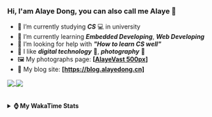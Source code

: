 ### Hi, **I'am Alaye Dong**, you can also call me **Alaye** 👋

- 📖 I’m currently studying ***CS*** 💻 in university
- 🌱 I’m currently learning ***Embedded Developing***, ***Web Developing***
- 🤔 I’m looking for help with ***"How to learn CS well"***
- 🤩 I like ***digital technology*** 📱, ***photography*** 📸
- 🖼️ My photographs page: **[[AlayeVast 500px](https://500px.com.cn/AlayeVast)]**
- 📰 My blog site: **[https://blog.alayedong.cn]**

<!--
[![Alaye's GitHub stats](https://github-readme-stats.vercel.app/api?username=Alaye-Dong&custom_title=Alaye%20Dong`s%20GitHub%20stats&show_icons=true&rank_icon=percentile&theme=transparent&include_all_commits=true&count_private=true)](https://github.com/anuraghazra/github-readme-stats) 
[![Top Langs](https://github-readme-stats.vercel.app/api/top-langs/?username=Alaye-Dong\&layout=compact&theme=transparent)](https://github.com/anuraghazra/github-readme-stats)
-->
<a href="https://github.com/anuraghazra/github-readme-stats">
  <img height=200 align="center" src="https://github-readme-stats.vercel.app/api?username=Alaye-Dong&custom_title=Alaye%20Dong`s%20GitHub%20stats&show_icons=true&rank_icon=percentile&theme=transparent&include_all_commits=true&count_private=true" />
</a>
<a href="https://github.com/anuraghazra/convoychat">
  <img height=200 align="center" src="https://github-readme-stats.vercel.app/api/top-langs/?username=Alaye-Dong&layout=compact&theme=transparent&include_all_commits=true&count_private=true&langs_count=8&card_width=300" />
</a>

<br />
<br />

<div style="display:none"> 
  <img src="https://visitor-badge.laobi.icu/badge?page_id=Alaye-Dong.Alaye-Dong"/>
</div>
<br />

<details>	
  <summary><b> ⌚ My WakaTime Stats </b></summary>

<br />

<!--START_SECTION:waka-->
![Code Time](http://img.shields.io/badge/Code%20Time-392%20hrs%2013%20mins-blue)

![Profile Views](http://img.shields.io/badge/Profile%20Views-4-blue)

![Lines of code](https://img.shields.io/badge/From%20Hello%20World%20I%27ve%20Written-816.6%20thousand%20lines%20of%20code-blue)

**🐱 My GitHub Data** 

> 📦 85.6 kB Used in GitHub's Storage 
 > 
> 🚫 Not Opted to Hire
 > 
> 📜 21 Public Repositories 
 > 
> 🔑 5 Private Repositories 
 > 
**I'm a Night 🦉** 

```text
🌞 Morning                84 commits          ██░░░░░░░░░░░░░░░░░░░░░░░   06.41 % 
🌆 Daytime                410 commits         ████████░░░░░░░░░░░░░░░░░   31.27 % 
🌃 Evening                546 commits         ██████████░░░░░░░░░░░░░░░   41.65 % 
🌙 Night                  271 commits         █████░░░░░░░░░░░░░░░░░░░░   20.67 % 
```
📅 **I'm Most Productive on Sunday** 

```text
Monday                   218 commits         ████░░░░░░░░░░░░░░░░░░░░░   16.63 % 
Tuesday                  153 commits         ███░░░░░░░░░░░░░░░░░░░░░░   11.67 % 
Wednesday                157 commits         ███░░░░░░░░░░░░░░░░░░░░░░   11.98 % 
Thursday                 225 commits         ████░░░░░░░░░░░░░░░░░░░░░   17.16 % 
Friday                   175 commits         ███░░░░░░░░░░░░░░░░░░░░░░   13.35 % 
Saturday                 153 commits         ███░░░░░░░░░░░░░░░░░░░░░░   11.67 % 
Sunday                   230 commits         ████░░░░░░░░░░░░░░░░░░░░░   17.54 % 
```


📊 **This Week I Spent My Time On** 

```text
💬 Programming Languages: 
Vue.js                   5 hrs 47 mins       █████████░░░░░░░░░░░░░░░░   37.90 % 
Python                   5 hrs 47 mins       █████████░░░░░░░░░░░░░░░░   37.89 % 
TypeScript               1 hr 6 mins         ██░░░░░░░░░░░░░░░░░░░░░░░   07.21 % 
JavaScript               46 mins             █░░░░░░░░░░░░░░░░░░░░░░░░   05.03 % 
Prisma                   22 mins             █░░░░░░░░░░░░░░░░░░░░░░░░   02.43 % 

🔥 Editors: 
VS Code                  8 hrs 27 mins       ██████████████░░░░░░░░░░░   55.31 % 
PyCharm                  6 hrs 22 mins       ██████████░░░░░░░░░░░░░░░   41.65 % 
IntelliJ IDEA            27 mins             █░░░░░░░░░░░░░░░░░░░░░░░░   03.04 % 

🐱‍💻 Projects: 
meaimos                  7 hrs 56 mins       █████████████░░░░░░░░░░░░   51.93 % 
python_admin             2 hrs 46 mins       █████░░░░░░░░░░░░░░░░░░░░   18.12 % 
Class0219                1 hr 23 mins        ██░░░░░░░░░░░░░░░░░░░░░░░   09.06 % 
Djackets                 55 mins             ██░░░░░░░░░░░░░░░░░░░░░░░   06.07 % 
djangoProject            49 mins             █░░░░░░░░░░░░░░░░░░░░░░░░   05.43 % 
```

**I Mostly Code in C** 

```text
TypeScript               6 repos             █████░░░░░░░░░░░░░░░░░░░░   20.69 % 
JavaScript               3 repos             ███░░░░░░░░░░░░░░░░░░░░░░   10.34 % 
C++                      3 repos             ███░░░░░░░░░░░░░░░░░░░░░░   10.34 % 
Java                     2 repos             ██░░░░░░░░░░░░░░░░░░░░░░░   06.90 % 
CSS                      1 repo              █░░░░░░░░░░░░░░░░░░░░░░░░   03.45 % 
```



**Timeline**

![Lines of Code chart](https://raw.githubusercontent.com/Alaye-Dong/Alaye-Dong/main/assets/bar_graph.png)


 Last Updated on 20/02/2025 18:46:09 UTC
<!--END_SECTION:waka-->

</details>
